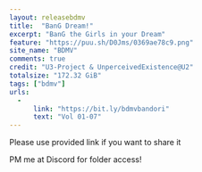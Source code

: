 ```yaml
---
layout: releasebdmv
title:  "BanG Dream!"
excerpt: "BanG the Girls in your Dream"
feature: "https://puu.sh/D0Jms/0369ae78c9.png"
site_name: "BDMV"
comments: true
credit: "U3-Project & UnperceivedExistence@U2"
totalsize: "172.32 GiB"
tags: ["bdmv"]
urls:
  -
      link: "https://bit.ly/bdmvbandori"
      text: "Vol 01-07"
---
```


Please use provided link if you want to share it

PM me at Discord for folder access!